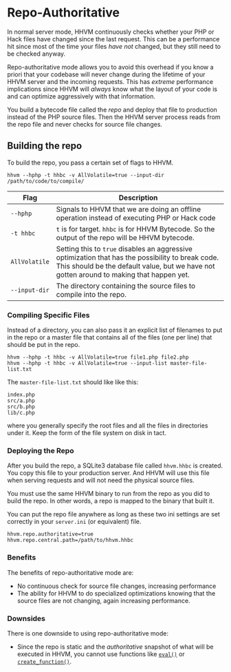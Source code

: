 # Repo-Authoritative

In normal server mode, HHVM continuously checks whether your PHP or Hack files have changed since the last request. This can be a performance hit since most of the time your files *have not* changed, but they still need to be checked anyway.

Repo-authoritative mode allows you to avoid this overhead if you know a priori that your codebase will never change during the lifetime of your HHVM server and the incoming requests. This has *extreme* performance implications since HHVM will *always* know what the layout of your code is and can optimize aggressively with that information.

You build a bytecode file called the *repo* and deploy that file to production instead of the PHP source files. Then the HHVM server process reads from the repo file and never checks for source file changes.

## Building the repo

To build the repo, you pass a certain set of flags to HHVM.

```
hhvm --hphp -t hhbc -v AllVolatile=true --input-dir /path/to/code/to/compile/
```


Flag | Description
-----|------------
`--hphp` | Signals to HHVM that we are doing an offline operation instead of executing PHP or Hack code
`-t hhbc` | `t` is for target. `hhbc` is for HHVM Bytecode. So the output of the repo will be HHVM bytecode.
`AllVolatile` | Setting this to `true` disables an aggressive optimization that has the possibility to break code. This should be the default value, but we have not gotten around to making that happen yet.
`--input-dir` | The directory containing the source files to compile into the repo.

### Compiling Specific Files


Instead of a directory, you can also pass it an explicit list of filenames to put in the repo or a master file that contains all of the files (one per line) that should be put in the repo.
 
```
hhvm --hphp -t hhbc -v AllVolatile=true file1.php file2.php
hhvm --hphp -t hhbc -v AllVolatile=true --input-list master-file-list.txt
```

The `master-file-list.txt` should like like this:

```
index.php
src/a.php
src/b.php
lib/c.php
```

where you generally specify the root files and all the files in directories under it. Keep the form of the file system on disk in tact.

### Deploying the Repo

After you build the repo, a SQLite3 database file called `hhvm.hhbc` is created. You copy this file to your production server. And HHVM will use this file when serving requests and will not need the physical source files. 

You must use the same HHVM binary to run from the repo as you did to build the repo. In other words, a repo is mapped to the binary that built it.

You can put the repo file anywhere as long as these two ini settings are set correctly in your `server.ini` (or equivalent) file.

```
hhvm.repo.authoritative=true
hhvm.repo.central.path=/path/to/hhvm.hhbc
```

### Benefits

The benefits of repo-authoritative mode are:

* No continuous check for source file changes, increasing performance
* The ability for HHVM to do specialized optimizations knowing that the source files are not changing, again increasing performance.

### Downsides

There is one downside to using repo-authoritative mode:

* Since the repo is static and the *authoritative* snapshot of what will be executed in HHVM, you cannot use functions like [`eval()`](http://php.net/manual/en/function.eval.php) or [`create_function()`](http://php.net/manual/en/function.create-function.php).
